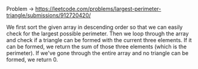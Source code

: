 Problem -> https://leetcode.com/problems/largest-perimeter-triangle/submissions/912720420/

We first sort the given array in descending order so that we can easily check for the largest possible perimeter. Then we loop through the array and check if a triangle can be formed with the current three elements. If it can be formed, we return the sum of those three elements (which is the perimeter). If we've gone through the entire array and no triangle can be formed, we return 0.